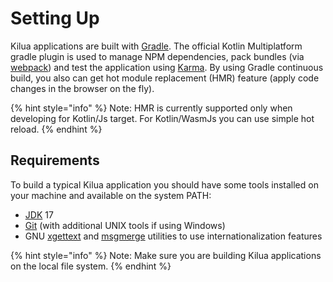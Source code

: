 # Setting Up

Kilua applications are built with [Gradle](http://gradle.org/). The official Kotlin Multiplatform gradle plugin is used to manage NPM dependencies, pack bundles (via [webpack](https://webpack.github.io/)) and test the application using [Karma](http://karma-runner.github.io/1.0/index.html). By using Gradle continuous build, you also can get hot module replacement (HMR) feature (apply code changes in the browser on the fly).

{% hint style="info" %}
Note: HMR is currently supported only when developing for Kotlin/Js target. For Kotlin/WasmJs you can use simple hot reload.
{% endhint %}

## Requirements

To build a typical Kilua application you should have some tools installed on your machine and available on the system PATH:

* [JDK](https://jdk.java.net/) 17
* [Git](https://git-scm.com) (with additional UNIX tools if using Windows)
* GNU [xgettext](https://www.gnu.org/software/gettext) and [msgmerge](https://www.gnu.org/software/gettext) utilities to use internationalization features   &#x20;

{% hint style="info" %}
Note: Make sure you are building Kilua applications on the local file system. &#x20;
{% endhint %}
